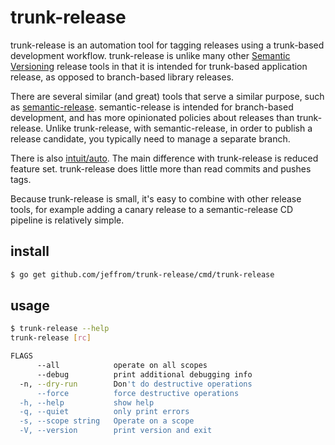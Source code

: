# trunk-release

trunk-release is an automation tool for tagging releases using a trunk-based development workflow. trunk-release is unlike many other [Semantic Versioning](https://semver.org/) release tools in that it is intended for trunk-based application release, as opposed to branch-based library releases.

There are several similar (and great) tools that serve a similar purpose, such as [semantic-release](https://github.com/semantic-release/semantic-release). semantic-release is intended for branch-based development, and has more opinionated policies about releases than trunk-release. Unlike trunk-release, with semantic-release, in order to publish a release candidate, you typically need to manage a separate branch.

There is also [intuit/auto](https://github.com/intuit/auto). The main difference with trunk-release is reduced feature set. trunk-release does little more than read commits and pushes tags.

Because trunk-release is small, it's easy to combine with other release tools, for example adding a canary release to a semantic-release CD pipeline is relatively simple.

## install

```bash
$ go get github.com/jeffrom/trunk-release/cmd/trunk-release
```

## usage

```bash
$ trunk-release --help
trunk-release [rc]

FLAGS
      --all            operate on all scopes
      --debug          print additional debugging info
  -n, --dry-run        Don't do destructive operations
      --force          force destructive operations
  -h, --help           show help
  -q, --quiet          only print errors
  -s, --scope string   Operate on a scope
  -V, --version        print version and exit
```
